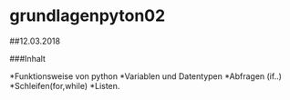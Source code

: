 # grundlagenpyton02
##12.03.2018



###Inhalt



*Funktionsweise von python
*Variablen und Datentypen
*Abfragen (if..)
*Schleifen(for,while)
*Listen.

